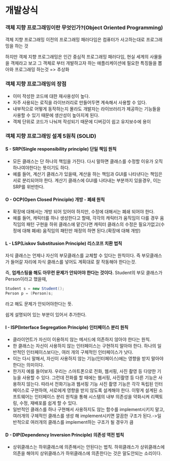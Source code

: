 # 개발상식

### 객체 지향 프로그래밍이란 무엇인가?(Object Oriented Programming)

객체 지향 프로그래밍 이전의 프로그래밍 패러다임은 컴퓨터가 사고하는대로 프로그래밍을 하는 것

하지만 객체 지향 프로그래밍은 인간 중심적 프로그래밍 패러다임, 현실 세계의 사물들을 객체라고 보고 그 객체로 부터 개발하고자 하는 애플리케이션에 필요한 특징들을 뽑아와 프로그래밍 하는것 =>  추상화

### 객체 지향 프로그래밍의 장점

- 이미 작성한 코드에 대한 재사용성이 높다.
- 자주 사용되는 로직을 라이브러리로 만들어두면 계속해서 사용할 수 있다.
- 내부적으로 어떻게 동작하는지 몰라도 개발자는 라이브러리가 제공하는 기능들을 사용할 수 있기 때문에 생산성이 높아지게 된다.
- 객체 단위로 코드가 나눠져 작성되기 때문에 디버깅이 쉽고 유지보수에 용이

### 객체 지향 프로그래밍 설계 5원칙 (SOLID)

#### S - SRP(Single responsibility principle) 단일 책임 원칙

- 모든 클래스는 단 하나의 책임을 가진다. 다시 말하면 클래스를 수정할 이유가 오직 하나여야한다는 뜻이기도 하다.
- 예를 들어, 계산기 클래스가 있을때, 계산을 하는 책임과 GUI를 나타낸다는 책임은 서로 분리되어야 한다. 계산기 클래스에 GUI를 나타내는 부분까지 있을경우, 이는 SRP를 위반한다.

#### O - OCP(Open Closed Principle) 개방 - 폐쇄 원칙

- 확장에 대해서는 개방 되어 있어야 하지만, 수정에 대해서는 폐쇄 되어야 한다.
- 예를 들어, 캐릭터를 하나 생성한다고 할때, 각각의 캐릭터가 움직임이 다를 경우 움직임의 패턴 구현을 하위 클래스에 맡긴다면 캐릭터 클래스의 수정은 필요가없고(수정에 대해 폐쇄) 움직임의 패턴만 재정의 하면 된다.(확장에 대해 개방)

#### L - LSP(Liskov Substitusion Principle) 리스코프 치환 법칙

자식 클래스는 언제나 자신의 부모클래스를 교체할 수 있다는 원칙이다. 즉 부모클래스가 들어갈 자리에 자식 클래스를 넣어도 계획대로 잘 작동해야 한다는것.

즉, **업캐스팅을 해도 아무런 문제가 안되어야 한다는 것이다.** Student의 부모 클래스가 Person이라고 했을때,

```java
Student s = new Student();
Person p = (Person)s;
```

라고 해도 문제가 안되어야한다는 뜻.

쉽게 설명되어 있는 부분이 있어서 추가한다.

#### I - ISP(Interface Segregation Principle) 인터페이스 분리 원칙

- 클라이언트가 자신이 이용하지 않는 메서드에 의존하지 않아야 한다는 원칙.
- 한 클래스는 자신이 사용하지 않는 인터페이스는 구현하지 말아야 한다. 하나의 일반적인 인터페이스보다는, 여러 개의 구체적인 인터페이스가 낫다.
- 이는 다시 말해서, 자신이 사용하지 않는 기능(인터페이스)에는 영향을 받지 말아야 한다는 의미이다.
- 한가지 예를 들어보자. 우리는 스마트폰으로 전화, 웹서핑, 사진 촬영 등 다양한 기능을 사용할 수 있다. 그런데 전화를 할 때에는 웹서핑, 사진촬영 등 다른 기능은 사용하지 않는다. 따라서 전화기능과 웹서핑 기능 사진 촬영 기능은 각각 독립된 인터페이스로 구현하여, 서로에게 영향을 받지 않도록 설계해야 한다. 이렇게 설계된 소프트웨어는 인터페이스 분리 원칙을 통해 시스템의 내부 의존성을 약화시켜 리팩토링, 수정, 재배포를 쉽게 할 수 있다.
- 일반적인 클래스를 하나 구현해서 사용하지도 않는 함수를 implement시키지 말고, 여러개의 구체적인 클래스를 생성 해 implement시키면 깔끔한 구조가 된다.->일반적으로 여러개의 클래스를 implement하는 구조가 될 경우가 큼

#### D - DIP(Dependency Inversion Principle) 의존성 역전 법칙

- 상위클래스는 하위클래스에 의존해서는 안된다는 법칙. 하위클래스가 상위클래스에 의존을 해야지 상위클래스가 하위클래스에 의존한다는 것은 말도안되는 소리이다.